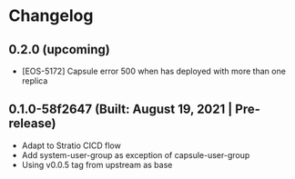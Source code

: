 # Changelog

## 0.2.0 (upcoming)

* [EOS-5172] Capsule error 500 when has deployed with more than one replica

## 0.1.0-58f2647 (Built: August 19, 2021 | Pre-release)

* Adapt to Stratio CICD flow
* Add system-user-group as exception of capsule-user-group
* Using v0.0.5 tag from upstream as base

